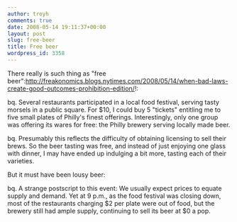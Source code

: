 ```yaml
---
author: troyh
comments: true
date: 2008-05-14 19:11:37+00:00
layout: post
slug: free-beer
title: Free beer
wordpress_id: 3358
---
```


There really is such thing as "free beer":http://freakonomics.blogs.nytimes.com/2008/05/14/when-bad-laws-create-good-outcomes-prohibition-edition/!:

bq. Several restaurants participated in a local food festival, serving tasty morsels in a public square. For $10, I could buy 5 "tickets" entitling me to five small plates of Philly's finest offerings. Interestingly, only one group was offering its wares for free: the Philly brewery serving locally made beer.

bq. Presumably this reflects the difficulty of obtaining licensing to sell their brews. So the beer tasting was free, and instead of just enjoying one glass with dinner, I may have ended up indulging a bit more, tasting each of their varieties.

But it must have been lousy beer:

bq. A strange postscript to this event: We usually expect prices to equate supply and demand. Yet at 9 p.m., as the food festival was closing down, most of the restaurants charging $2 per plate were out of food, but the brewery still had ample supply, continuing to sell its beer at $0 a pop.
